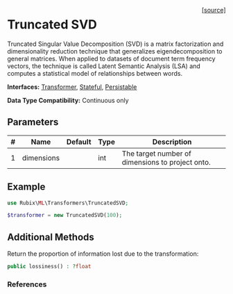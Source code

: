 <span style="float:right;"><a href="https://github.com/RubixML/ML/blob/master/src/Transformers/TruncatedSVD.php">[source]</a></span>

# Truncated SVD
Truncated Singular Value Decomposition (SVD) is a matrix factorization and dimensionality reduction technique that generalizes eigendecomposition to general matrices. When applied to datasets of document term frequency vectors, the technique is called Latent Semantic Analysis (LSA) and computes a statistical model of relationships between words.

**Interfaces:** [Transformer](api.md#transformer), [Stateful](api.md#stateful), [Persistable](../persistable.md)

**Data Type Compatibility:** Continuous only

## Parameters
| # | Name | Default | Type | Description |
|---|---|---|---|---|
| 1 | dimensions | | int | The target number of dimensions to project onto. |

## Example
```php
use Rubix\ML\Transformers\TruncatedSVD;

$transformer = new TruncatedSVD(100);
```

## Additional Methods
Return the proportion of information lost due to the transformation:
```php
public lossiness() : ?float
```

### References
[^1]: S. Deerwater et al. (1990). Indexing by Latent Semantic Analysis.

